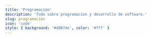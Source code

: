 ```yaml
---
title: 'Programación'
description: 'Todo sobre programacion y desarrollo de software.'
slug: programacion
icon: 'code'
style: { background: '#d0074e', color: '#fff' }
---
```

